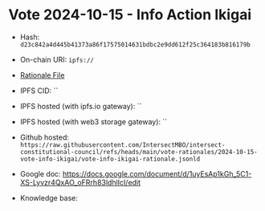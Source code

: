 
# Vote 2024-10-15 - Info Action Ikigai

- Hash: `d23c842a4d445b41373a86f17575014631bdbc2e9dd612f25c364183b816179b`
- On-chain URI: `ipfs://`

- [Rationale File](./vote-info-ikigai-rationale.jsonld)
- IPFS CID: ``
- IPFS hosted (with ipfs.io gateway): ``
- IPFS hosted (with web3 storage gateway): ``

- Github hosted: `https://raw.githubusercontent.com/IntersectMBO/intersect-constitutional-council/refs/heads/main/vote-rationales/2024-10-15-vote-info-ikigai/vote-info-ikigai-rationale.jsonld`
- Google doc: https://docs.google.com/document/d/1uyEsAp1kGh_5C1-XS-Lyvzr4QxAO_oFRrh83ldhlIcI/edit
- Knowledge base: 
